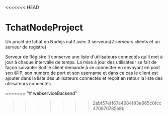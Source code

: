 <<<<<<< HEAD
# TchatNodeProject
Un projet de tchat en Nodejs natif avec 3 serveurs(2 serveurs clients et un serveur de registre)

Serveur de Régistre
  Il conserve une liste d'utilisateurs connectés qu'il met à jour à chaque intervalle de temps. La mise à jour des utilisateur se fait de façon suivante:
  Soit le client demande à se connecter en envoyant en post son @IP, son numéro de port et son username et dans ce cas le client est ajouter dans la liste des utilisateurs connectés et reçoit en retour la liste des utilisateurs connectés
  
=======
"# webserviceBackend" 
>>>>>>> 2abf57ef167a4984f93e665c0fcc470870785a9b
